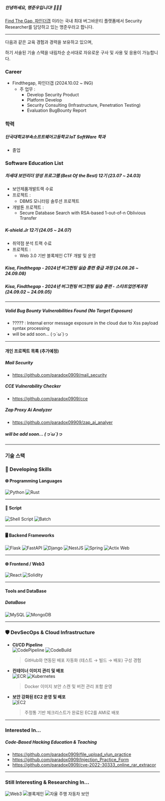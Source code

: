 ##### 안녕하세요, 명준우입니다! 👐🖖🖖
[Find The Gap, 파인더갭](http://findthegap.co.kr) 이라는
국내 최대 버그바운티 플랫폼에서 Security Researcher를 담당하고 있는 명준우라고 합니다.

---


다음과 같은 교육 경험과 경력을 보유하고 있으며,

하기 서술된 기술 스택을 내림차순 순서대로 자유로운 구사 및 사용 및 응용이 가능합니다.

### Career
- Findthegap, 파인더갭 (2024.10.02 ~ ING)
  - 주 업무 :
      - Develop Security Product
      - Platform Develop
      - Security Consulting (Infrastructure, Penetration Testing) 
      - Evaluation BugBounty Report
### 학력

##### 단국대학교부속소프트웨어고등학교 IoT SoftWare 학과
- 졸업


### Software Education List

##### 차세대 보안리더 양성 프로그램 (Best Of the Best) 12기 (23.07 ~ 24.03)
- 보안제품개발트랙 수료
- 프로젝트 : 
  - DBMS 모니터링 솔루션 프로젝트
- 개발톤 프로젝트 :
  - Secure Database Search with RSA-based 1-out-of-n Oblivious Transfer 

##### K-shield.Jr 12기 (24.05 ~ 24.07)
- 취약점 분석 트랙 수료
- 프로젝트 :
  - Web 3.0 기반 블록체인 CTF 개발 및 운영

##### Kisa, Findthegap - 2024년 버그헌팅 실습 훈련 중급 과정 (24.08.26 ~ 24.09.08)
##### Kisa, Findthegap - 2024년 버그헌팅 버그헌팅 실습 훈련 - 스타트업연계과정 (24.09.02 ~ 24.09.05)
--- 
##### Valid Bug Bounty Vulnerabilities Found (No Target Exposure) 
- ????? : Internal error message exposure in the cloud due to Xss payload syntax processing
- will be add soon... (っ´ω`)っ


---
#### 개인 프로젝트 목록 (추가예정)
##### Mail Security
- https://github.com/paradox0909/mail_security
##### CCE Vulnerability Checker
- https://github.com/paradox0909/cce
##### Zap Proxy Ai Analyzer
- https://github.com/paradox09909/zap_ai_analyer
##### will be add soon... (っ´ω`)っ
---
<!--
**paradox0909/paradox0909** is a ✨ _special_ ✨ repository because its `README.md` (this file) appears on your GitHub profile.

Here are some ideas to get you started:

- 🔭 I’m currently working on ...
- 🌱 I’m currently learning ...
- 👯 I’m looking to collaborate on ...
- 🤔 I’m looking for help with ...
- 💬 Ask me about ...
- 📫 How to reach me: ...
- 😄 Pronouns: ...
- ⚡ Fun fact: ...
-->
### 기술 스택
### 🚀 Developing Skills

#### 🌐 Programming Languages
![Python](https://img.shields.io/badge/python-3776AB.svg?style=for-the-badge&logo=python&logoColor=white)
![Rust](https://img.shields.io/badge/rust-orange.svg?style=for-the-badge&logo=rust&logoColor=white)

---

#### 🐚 Script
![Shell Script](https://img.shields.io/badge/shell_script-5391FE.svg?style=for-the-badge&logo=gnu-bash&logoColor=white)
![Batch](https://img.shields.io/badge/batch-4B4B4B.svg?style=for-the-badge&logo=windows&logoColor=white)

---

#### 🖥️ Backend Frameworks
![Flask](https://img.shields.io/badge/flask-000000.svg?style=for-the-badge&logo=flask&logoColor=white)
![FastAPI](https://img.shields.io/badge/fastapi-009688.svg?style=for-the-badge&logo=fastapi&logoColor=white)
![Django](https://img.shields.io/badge/django-092E20.svg?style=for-the-badge&logo=django&logoColor=white)
![NestJS](https://img.shields.io/badge/nestjs-E0234E.svg?style=for-the-badge&logo=nestjs&logoColor=white)
![Spring](https://img.shields.io/badge/spring-6DB33F.svg?style=for-the-badge&logo=spring&logoColor=white)
![Actix Web](https://img.shields.io/badge/actix_web-5176b6.svg?style=for-the-badge&logo=rust&logoColor=white)

---

#### 🌐 Frontend / Web3
![React](https://img.shields.io/badge/react-61DAFB.svg?style=for-the-badge&logo=react&logoColor=black)
![Solidity](https://img.shields.io/badge/solidity-3C3C3D?style=for-the-badge&logo=solidity&logoColor=white)



---

#### Tools and DataBase
##### DataBase
![MySQL](https://img.shields.io/badge/mysql-4479A1.svg?style=for-the-badge&logo=mysql&logoColor=white)
![MongoDB](https://img.shields.io/badge/MongoDB-47A248.svg?style=for-the-badge&logo=mongodb&logoColor=white)

---

### 🛡️ DevSecOps & Cloud Infrastructure

- **CI/CD Pipeline**  
  ![CodePipeline](https://img.shields.io/badge/CodePipeline-FF4F8B.svg?style=for-the-badge&logo=aws-codepipeline&logoColor=white)
  ![CodeBuild](https://img.shields.io/badge/CodeBuild-00A1C9.svg?style=for-the-badge&logo=aws-codebuild&logoColor=white)
  > GitHub와 연동된 배포 자동화 (테스트 → 빌드 → 배포) 구성 경험  

- **컨테이너 이미지 관리 및 배포**  
  ![ECR](https://img.shields.io/badge/ECR-FF9900.svg?style=for-the-badge&logo=docker&logoColor=white)
  ![Kubernetes](https://img.shields.io/badge/Kubernetes-326CE5.svg?style=for-the-badge&logo=kubernetes&logoColor=white)

  > Docker 이미지 보안 스캔 및 버전 관리 포함 운영  

- **보안 강화된 EC2 운영 및 배포**  
  ![EC2](https://img.shields.io/badge/EC2-FF9900.svg?style=for-the-badge&logo=amazonaws&logoColor=white)
  > 주정통 기반 체크리스트가 완료된 EC2를 AMI로 배포
---

### Interested In...

####
##### Code-Based Hacking Education & Teaching
  - https://github.com/paradox0909/file_upload_vlun_practice
  - https://github.com/paradox0909/Injection_Practice_Form
  - https://github.com/paradox0909/cve-2022-30333_online_rar_extracor
---
### Still Interesting & Researching In...
![Web3](https://img.shields.io/badge/web3-20232a.svg?style=for-the-badge&logo=web3&logoColor=61DAFB)
![블록체인](https://img.shields.io/badge/blockchain-20232a.svg?style=for-the-badge&logo=blockchain&logoColor=61DAFB)
![자율 주행 자동차 보안](https://img.shields.io/badge/autonomous_car_security-20232a.svg?style=for-the-badge&logo=car&logoColor=61DAFB)
